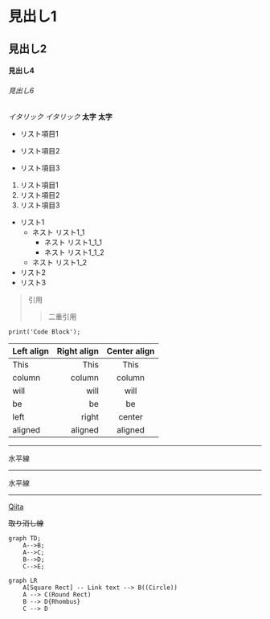 # 見出し1
## 見出し2
#### 見出し4
###### 見出し6

*イタリック*
_イタリック_
**太字**
__太字__

* リスト項目1
+ リスト項目2
- リスト項目3


1. リスト項目1
2. リスト項目2
3. リスト項目3

- リスト1
	- ネスト リスト1_1
		- ネスト リスト1_1_1
		- ネスト リスト1_1_2
	- ネスト リスト1_2
- リスト2
- リスト3

> 引用
>> 二重引用

 `print('Code Block');`

| Left align | Right align | Center align |
|:-----------|------------:|:------------:|
| This       |        This |     This     |
| column     |      column |    column    |
| will       |        will |     will     |
| be         |          be |      be      |
| left       |       right |    center    |
| aligned    |     aligned |   aligned    |

---
水平線
***
水平線
* * *

[Qiita](http://qiita.com/)

~~取り消し線~~

```mermaid
graph TD;
    A-->B;
    A-->C;
    B-->D;
    C-->E;
```

```mermaid
graph LR
    A[Square Rect] -- Link text --> B((Circle))
    A --> C(Round Rect)
    B --> D{Rhombus}
    C --> D
```

